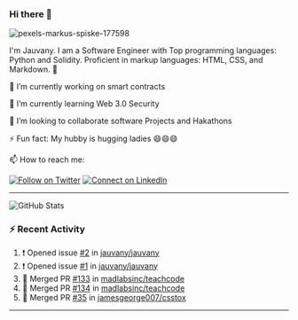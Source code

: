 ### Hi there 👋
<!--![SGS_13](https://user-images.githubusercontent.com/16118635/158059528-3a339348-2a86-4ab7-9da7-f146b695e093.jpg) -->
![pexels-markus-spiske-177598](https://user-images.githubusercontent.com/16118635/158082443-d4acddac-d44c-40eb-88fa-f99d0af1b796.jpg)


I'm Jauvany. I am a Software Engineer with Top programming languages: Python and Solidity. Proficient in markup languages: HTML, CSS, and Markdown. :raised_hands: 

🔭 I’m currently working on smart contracts

🌱 I’m currently learning Web 3.0 Security

👯 I’m looking to collaborate software Projects and Hakathons

⚡ Fun fact: My hubby is hugging ladies 😄😄😄

📫 How to reach me:

[![Follow on Twitter](https://img.shields.io/badge/--twitter?label=Twitter&logo=Twitter&style=social)](https://twitter.com/jauvany_) [![Connect on LinkedIn](https://img.shields.io/badge/--linkedin?label=LinkedIn&logo=LinkedIn&style=social)](https://www.linkedin.com/in/jauvany)

---
![GitHub Stats](https://github-readme-stats.vercel.app/api?username=jauvany&theme=radical)
### :zap: Recent Activity

<!--START_SECTION:activity-->
1. ❗️ Opened issue [#2](https://github.com/jauvany/jauvany/issues/2) in [jauvany/jauvany](https://github.com/jauvany/jauvany)
2. ❗️ Opened issue [#1](https://github.com/jauvany/jauvany/issues/1) in [jauvany/jauvany](https://github.com/jauvany/jauvany)
3. 🎉 Merged PR [#133](https://github.com/madlabsinc/teachcode/pull/133) in [madlabsinc/teachcode](https://github.com/madlabsinc/teachcode)
4. 🎉 Merged PR [#134](https://github.com/madlabsinc/teachcode/pull/134) in [madlabsinc/teachcode](https://github.com/madlabsinc/teachcode)
5. 🎉 Merged PR [#35](https://github.com/jamesgeorge007/csstox/pull/35) in [jamesgeorge007/csstox](https://github.com/jamesgeorge007/csstox)
<!--END_SECTION:activity-->

---

<!--
**jauvany/jauvany** is a ✨ _special_ ✨ repository because its `README.md` (this file) appears on your GitHub profile.
Here are some ideas to get you started:
- 🌱 I’m currently learning ...
- 👯 I’m looking to collaborate on ...
- 🤔 I’m looking for help with ...
- 💬 Ask me about ...
- 😄 Pronouns: ...
- ⚡ Fun fact: ...
-->
